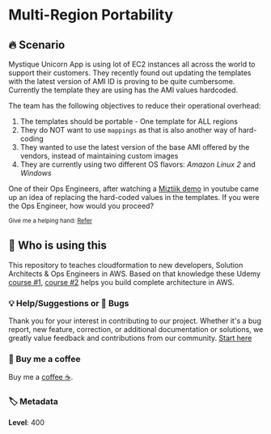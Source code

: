 # Multi-Region Portability

## 🔥 Scenario

Mystique Unicorn App is using lot of EC2 instances all across the world to support their customers. They recently found out updating the templates with the latest version of AMI ID is proving to be quite cumbersome. Currently the template they are using has the AMI values hardcoded.

The team has the following objectives to reduce their operational overhead:

1. The templates should be portable - One template for ALL regions
1. They do NOT want to use `mappings` as that is also another way of hard-coding
1. They wanted to use the latest version of the base AMI offered by the vendors, instead of maintaining custom images
1. They are currently using two different OS flavors: _Amazon Linux 2_ and _Windows_

One of their Ops Engineers, after watching a [Miztiik demo][1] in youtube came up an idea of replacing the hard-coded values in the templates. If you were the Ops Engineer, how would you proceed?

<sup>Give me a helping hand: [Refer][2]</sup>

## 📌 Who is using this

This repository to teaches cloudformation to new developers, Solution Architects & Ops Engineers in AWS. Based on that knowledge these Udemy [course #1][103], [course #2][102] helps you build complete architecture in AWS.

### 💡 Help/Suggestions or 🐛 Bugs

Thank you for your interest in contributing to our project. Whether it's a bug report, new feature, correction, or additional documentation or solutions, we greatly value feedback and contributions from our community. [Start here][200]

### 👋 Buy me a coffee

Buy me a [coffee ☕][900].

### 🏷️ Metadata

**Level**: 400

[1]: https://www.youtube.com/channel/UC_evcfxhjjui5hChhLE08tQ/search?query=ami

[2]: https://aws.amazon.com/blogs/mt/query-for-the-latest-windows-ami-using-systems-manager-parameter-store/

[100]: https://www.udemy.com/course/aws-cloud-security/?referralCode=B7F1B6C78B45ADAF77A9

[101]: https://www.udemy.com/course/aws-cloud-security-proactive-way/?referralCode=71DC542AD4481309A441

[102]: https://www.udemy.com/course/aws-cloud-development-kit-from-beginner-to-professional/?referralCode=E15D7FB64E417C547579

[103]: https://www.udemy.com/course/aws-cloudformation-basics?referralCode=93AD3B1530BC871093D6

[200]: https://github.com/miztiik/cfn-challenges/issues

[899]: https://www.udemy.com/user/n-kumar/

[900]: https://ko-fi.com/miztiik
